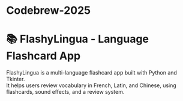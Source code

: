 # Codebrew-2025

# 📚 FlashyLingua - Language Flashcard App

FlashyLingua is a multi-language flashcard app built with Python and Tkinter.  
It helps users review vocabulary in French, Latin, and Chinese, using flashcards, sound effects, and a review system.
